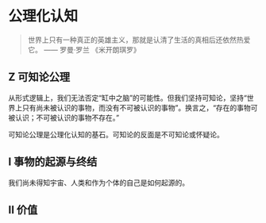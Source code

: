 # 公理化认知

> 世界上只有一种真正的英雄主义，那就是认清了生活的真相后还依然热爱它。
> —— 罗曼·罗兰 《米开朗琪罗》

## Z 可知论公理

从形式逻辑上，我们无法否定“缸中之脑”的可能性。但我们坚持可知论，坚持“世界上只有尚未被认识的事物，而没有不可被认识的事物”。换言之，“存在的事物可被认识；不可被认识的事物不存在。”

可知论公理是公理化认知的基石。可知论的反面是不可知论或怀疑论。

## I 事物的起源与终结

我们尚未得知宇宙、人类和作为个体的自己是如何起源的。

## II 价值
